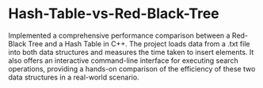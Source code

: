 # Hash-Table-vs-Red-Black-Tree
Implemented a comprehensive performance comparison between a Red-Black Tree and a Hash Table in C++. The project loads data from a .txt file into both data structures and measures the time taken to insert elements. It also offers an interactive command-line interface for executing search operations, providing a hands-on comparison of the efficiency of these two data structures in a real-world scenario.
